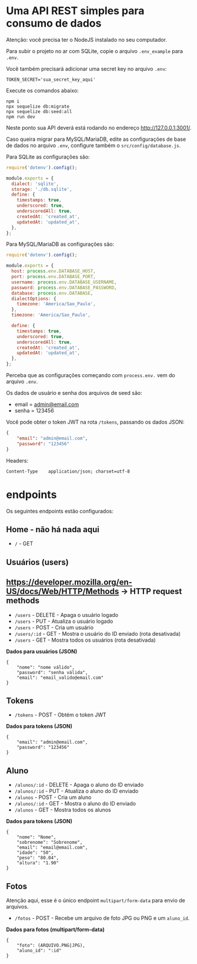 # Uma API REST simples para consumo de dados

Atenção: você precisa ter o NodeJS instalado no seu computador.  

Para subir o projeto no ar com SQLite, copie o arquivo `.env_example` para `.env`.  

Você também precisará adicionar uma secret key no arquivo `.env`:

```
TOKEN_SECRET='sua_secret_key_aqui'
```

Execute os comandos abaixo:

```
npm i
npx sequelize db:migrate
npx sequelize db:seed:all
npm run dev
```

Neste ponto sua API deverá está rodando no endereço http://127.0.0.1:3001/.

Caso queira migrar para MySQL/MariaDB, edite as configurações de base de dados no arquivo `.env`, configure também o `src/config/database.js`.

Para SQLite as configurações são:

```javascript
require('dotenv').config();

module.exports = {
  dialect: 'sqlite',
  storage: './db.sqlite',
  define: {
    timestamps: true,
    underscored: true,
    underscoredAll: true,
    createdAt: 'created_at',
    updatedAt: 'updated_at',
  },
};
```

Para MySQL/MariaDB as configurações são:

```javascript
require('dotenv').config();

module.exports = {
  host: process.env.DATABASE_HOST,
  port: process.env.DATABASE_PORT,
  username: process.env.DATABASE_USERNAME,
  password: process.env.DATABASE_PASSWORD,
  database: process.env.DATABASE,
  dialectOptions: {
    timezone: 'America/Sao_Paulo',
  },
  timezone: 'America/Sao_Paulo',

  define: {
    timestamps: true,
    underscored: true,
    underscoredAll: true,
    createdAt: 'created_at',
    updatedAt: 'updated_at',
  },
};
```

Perceba que as configurações começando com `process.env.` vem do arquivo `.env`.

Os dados de usuário e senha dos arquivos de seed são:

- email = admin@email.com
- senha = 123456

Você pode obter o token JWT na rota `/tokens`, passando os dados JSON:

```json
{
	"email": "admin@email.com",
	"password": "123456"
}
```

Headers:

```
Content-Type	application/json; charset=utf-8
```
# endpoints

Os seguintes endpoints estão configurados:

## Home - não há nada aqui

- `/` - GET

## Usuários (users)
## https://developer.mozilla.org/en-US/docs/Web/HTTP/Methods -> HTTP request methods
- `/users` - DELETE - Apaga o usuário logado
- `/users` - PUT - Atualiza o usuário logado
- `/users` - POST - Cria um usuário
- `/users/:id` - GET - Mostra o usuário do ID enviado (rota desativada)
- `/users` - GET - Mostra todos os usuários (rota desativada)

**Dados para usuários (JSON)**

```
{
	"nome": "nome válido",
	"password": "senha válida",
	"email": "email_valido@email.com"
}
```

## Tokens

- `/tokens` - POST - Obtém o token JWT

**Dados para tokens (JSON)**

```
{
	"email": "admin@email.com",
	"password": "123456"
}
```

## Aluno

- `/alunos/:id` - DELETE - Apaga o aluno do ID enviado
- `/alunos/:id` - PUT - Atualiza o aluno do ID enviado
- `/alunos` - POST - Cria um aluno
- `/alunos/:id` - GET - Mostra o aluno do ID enviado
- `/alunos` - GET - Mostra todos os alunos


**Dados para tokens (JSON)**

```
{
	"nome": "Nome",
	"sobrenome": "Sobrenome",
	"email": "email@email.com",
	"idade": "50",
	"peso": "80.04",
	"altura": "1.90"
}
```

## Fotos

Atenção aqui, esse é o único endpoint `multipart/form-data` para envio de arquivos.

- `/fotos` - POST - Recebe um arquivo de foto JPG ou PNG e um `aluno_id`.

**Dados para fotos (multipart/form-data)**

```
{
	"foto": (ARQUIVO.PNG|JPG),
	"aluno_id": ":id"
}
```